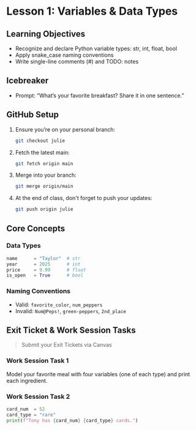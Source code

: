 # Lesson 1: Variables & Data Types

## Learning Objectives
- Recognize and declare Python variable types: str, int, float, bool
- Apply snake_case naming conventions
- Write single-line comments (#) and TODO: notes

## Icebreaker
- Prompt: “What’s your favorite breakfast? Share it in one sentence.”

## GitHub Setup
1. Ensure you’re on your personal branch:
   ```bash
   git checkout julie
   ```
2. Fetch the latest main:
   ```bash
   git fetch origin main
   ```
3. Merge into your branch:
   ```bash
   git merge origin/main
   ```
4. At the end of class, don't forget to push your updates:
   ```bash
   git push origin julie
   ```

## Core Concepts

### Data Types
```python
name      = "Taylor"  # str
year      = 2025      # int
price     = 9.99      # float
is_open   = True      # bool
```

### Naming Conventions
- Valid: `favorite_color`, `num_peppers`
- Invalid: `Num@Peps!`, `green-peppers`, `2nd_place`

## Exit Ticket & Work Session Tasks
>Submit your Exit Tickets via Canvas

### Work Session Task 1 
Model your favorite meal with four variables (one of each type) and print each ingredient.

### Work Session Task 2 
```python
card_num  = 52
card_type = "rare"
print(f"Tony has {card_num} {card_type} cards.")
```
